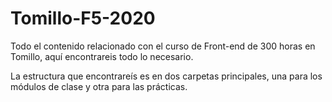 # Tomillo-F5-2020
Todo el contenido relacionado con el curso de Front-end de 300 horas en Tomillo, aquí encontrareis todo lo necesario.


La estructura que encontrareís es en dos carpetas principales, una para los módulos de clase y otra para las prácticas.
